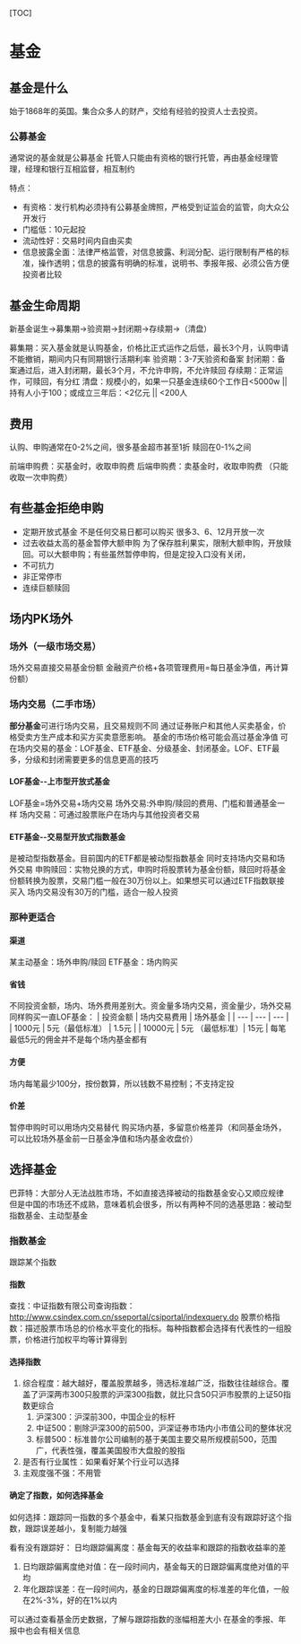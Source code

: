[TOC]

# 基金
## 基金是什么
始于1868年的英国。集合众多人的财产，交给有经验的投资人士去投资。

### 公募基金
通常说的基金就是公募基金
托管人只能由有资格的银行托管，再由基金经理管理，经理和银行互相监督，相互制约

特点：
* 有资格：发行机构必须持有公募基金牌照，严格受到证监会的监管，向大众公开发行
* 门槛低：10元起投
* 流动性好：交易时间内自由买卖
* 信息披露全面：法律严格监管，对信息披露、利润分配、运行限制有严格的标准，操作透明；信息的披露有明确的标准，说明书、季报年报、必须公告方便投资者比较

## 基金生命周期
新基金诞生->募集期->验资期->封闭期->存续期->（清盘）

募集期：买入基金就是认购基金，价格比正式运作之后低，最长3个月，认购申请不能撤销，期间内只有同期银行活期利率
验资期：3-7天验资和备案
封闭期：备案通过后，进入封闭期，最长3个月，不允许申购，不允许赎回
存续期：正常运作，可赎回，有分红
清盘：规模小的，如果一只基金连续60个工作日<5000w || 持有人小于100；或成立三年后：<2亿元 || <200人

## 费用
认购、申购通常在0-2%之间，很多基金超市甚至1折
赎回在0-1%之间

前端申购费：买基金时，收取申购费
后端申购费：卖基金时，收取申购费
（只能收取一次申购费）

## 有些基金拒绝申购
* 定期开放式基金
不是任何交易日都可以购买
很多3、6、12月开放一次
* 过去收益太高的基金暂停大额申购
为了保存胜利果实，限制大额申购，开放赎回。可以大额申购；有些虽然暂停申购，但是定投入口没有关闭，
* 不可抗力
* 非正常停市
* 连续巨额赎回

## 场内PK场外
[](./media/场内PK场外.png)

### 场外（一级市场交易）
场外交易直接交易基金份额
金融资产价格+各项管理费用=每日基金净值，再计算份额）
### 场内交易（二手市场）
**部分基金**可进行场内交易，且交易规则不同 
通过证券账户和其他人买卖基金，价格受卖方生产成本和买方买卖意愿影响。
基金的市场价格可能会高过基金净值
可在场内交易的基金：LOF基金、ETF基金、分级基金、封闭基金。LOF、ETF最多，分级和封闭需要更多的信息更高的技巧
#### LOF基金--上市型开放式基金
LOF基金=场外交易+场内交易
场外交易:外申购/赎回的费用、门槛和普通基金一样
场内交易：可通过股票账户在场内与其他投资者交易
#### ETF基金--交易型开放式指数基金
是被动型指数基金。目前国内的ETF都是被动型指数基金
同时支持场内交易和场外交易
申购赎回：实物兑换的方式，申购时将股票转为基金份额，赎回时将基金份额转换为股票，交易门槛一般在30万份以上。如果想买可以通过ETF指数联接买入
场内交易没有30万的门槛，适合一般人投资
### 那种更适合
#### 渠道
某主动基金：场外申购/赎回
ETF基金：场内购买
#### 省钱
不同投资金额，场内、场外费用差别大。资金量多场内交易，资金量少，场外交易
同样购买一直LOF基金：
| 投资金额 | 场内交易费用 | 场外基金 |
| --- | --- | --- |
| 1000元 | 5元（最低标准） | 1.5元 | 
| 10000元 | 5元 （最低标准）| 15元 |
每笔最低5元的佣金并不是每个场内基金都有
#### 方便
场内每笔最少100分，按份数算，所以钱数不易控制；不支持定投
#### 价差
暂停申购时可以用场内交易替代
购买场内基，多留意价格差异（和同基金场外，可以比较场外基金前一日基金净值和场内基金收盘价）

## 选择基金
巴菲特：大部分人无法战胜市场，不如直接选择被动的指数基金安心又顺应规律
但是中国的市场还不成熟，意味着机会很多，所以有两种不同的选基思路：被动型指数基金、主动型基金
### 指数基金
跟踪某个指数
#### 指数
查找：中证指数有限公司查询指数：http://www.csindex.com.cn/sseportal/csiportal/indexquery.do
股票价格指数：描述股票市场总的价格水平变化的指标。每种指数都会选择有代表性的一组股票，价格进行加权平均等计算得到
#### 选择指数
1. 综合程度：越大越好，覆盖股票越多，筛选标准越广泛，指数往往越综合。覆盖了沪深两市300只股票的沪深300指数，就比只含50只沪市股票的上证50指数更综合
    1. 沪深300：沪深前300，中国企业的标杆
    2. 中证500：剔除沪深300的前500，沪深证券市场内小市值公司的整体状况
    3. 标普500：标准普尔公司编制的基于美国主要交易所规模前500，范围广，代表性强，覆盖美国股市大盘股的股指
2. 是否有行业属性：如果看好某个行业可以选择
3. 主观度强不强：不用管
#### 确定了指数，如何选择基金
如何选择：跟踪同一指数的多个基金中，看某只指数基金到底有没有跟踪好这个指数，跟踪误差越小，复制能力越强

看有没有跟踪好：
日均跟踪偏离度：基金每天的收益率和跟踪的指数收益率的差
1. 日均跟踪偏离度绝对值：在一段时间内，基金每天的日跟踪偏离度绝对值的平均
2. 年化跟踪误差：在一段时间内，基金的日跟踪偏离度的标准差的年化值，一般在2%-3%，好的在1%以内

可以通过查看基金历史数据，了解与跟踪指数的涨幅相差大小
在基金的季报、年报中也会有相关信息
#### 

                      